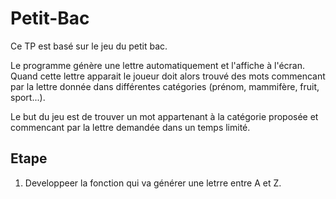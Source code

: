 # Petit-Bac

Ce TP est basé sur le jeu du petit bac.

Le programme génère une lettre automatiquement et l'affiche à l'écran. 
Quand cette lettre apparait le joueur doit alors trouvé des mots commencant par la lettre donnée dans différentes catégories (prénom, mammifère, fruit, sport...).

Le but du jeu est de trouver un mot appartenant à la catégorie proposée et commencant par la lettre demandée dans un temps limité. 

## Etape

1. Developpeer la fonction qui va générer une letrre entre A et Z.
